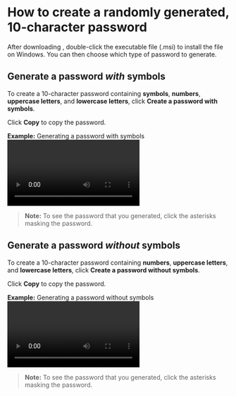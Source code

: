 # How to create a randomly generated, 10-character password

After downloading [<passGen>](), double-click the executable file (.msi) to install the file on Windows. You can then choose which type of password to generate.

## Generate a password *with* symbols

To create a 10-character password containing **symbols**, **numbers**, **uppercase letters**, and **lowercase letters**, click **Create a password with symbols**.

Click **Copy** to copy the password.

**Example:** Generating a password with symbols
![type:video](https://github.com/josh-wong/passGen/blob/main/docs/assets/screenshots/password_with_symbols.mp4?raw=true)

> **Note:** To see the password that you generated, click the asterisks masking the password.

## Generate a password *without* symbols

To create a 10-character password containing **numbers**, **uppercase letters**, and **lowercase letters**, click **Create a password without symbols**.

Click **Copy** to copy the password.

**Example:** Generating a password without symbols
![type:video](https://github.com/josh-wong/passGen/blob/main/docs/assets/screenshots/password_without_symbols.mp4?raw=true)

> **Note:** To see the password that you generated, click the asterisks masking the password.